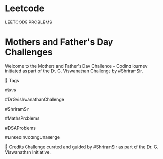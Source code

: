 # Leetcode

LEETCODE PROBLEMS

# Mothers and Father's Day Challenges
Welcome to the Mothers and Father's Day Challenge –  Coding journey initiated as part of the Dr. G. Viswanathan Challenge by #ShriramSir.


🔖 Tags

#java

#DrGvishwanathanChallenge

#ShriramSir

#MathsProblems

#DSAProblems

#LinkedInCodingChallenge

👏 Credits
Challenge curated and guided by #ShriramSir as part of the Dr. G. Viswanathan Initiative.
